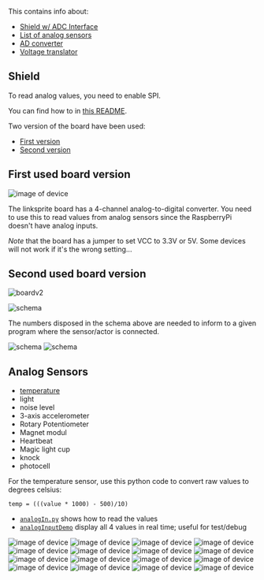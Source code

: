 This contains info about:
* [Shield w/ ADC Interface](#shield)
* [List of analog sensors](#analog-sensors)
* [AD converter](ky053)
* [Voltage translator](ky051)

## Shield

To read analog values, you need to enable SPI.

You can find how to in [this README](../setup-raspberrypi/README.md).

Two version of the board have been used:
* [First version](#first-used-board-version)
* [Second version](#second-used-board-version)

## First used board version

![image of device](images/boardv1.JPG)

The linksprite board has a 4-channel analog-to-digital converter. You need to use this to read values from analog sensors since the RaspberryPi doesn't have analog inputs.

*Note* that the board has a jumper to set VCC to 3.3V or 5V. Some devices will not work if it's the wrong setting...

## Second used board version
![boardv2](images/boardv2.jpg)

![schema](images/schema.jpg)

The numbers disposed in the schema above are needed to inform to a given program where the sensor/actor is connected.

![schema](images/schema2.jpg)
![schema](images/description.png)

## Analog Sensors
* [temperature](../sensor-temperature)
* light
* noise level
* 3-axis accelerometer
* Rotary Potentiometer
* Magnet modul
* Heartbeat
* Magic light cup
* knock
* photocell

For the temperature sensor, use this python code to convert raw values to degrees celsius:

    temp = (((value * 1000) - 500)/10)
    

* [`analogIn.py`](analogIn.py) shows how to read the values
* [`analogInputDemo`](analogIn.py) display all 4 values in real time; useful for test/debug

![image of device](images/sensor1.JPG)
![image of device](images/sensor2.JPG)
![image of device](images/sensor3.JPG)
![image of device](images/sensor4.JPG)
![image of device](images/sensor6.jpg)
![image of device](images/sensor7.jpg)
![image of device](images/sensor5.jpg)
![image of device](images/sensor8.jpg)
![image of device](images/sensor9.jpg)
![image of device](images/sensor10.jpg)
![image of device](images/sensor11.jpg)
![image of device](images/sensor12.jpg)
![image of device](images/sensor13.jpg)
![image of device](images/sensor14.jpg)
![image of device](images/sensor16.jpg)
![image of device](images/sensor15.jpg)
